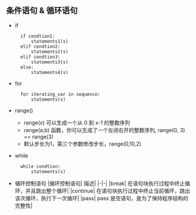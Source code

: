 ## 条件语句 & 循环语句
- if

		if condtion1:
            statements1(s)
        elif condtion2:
            statements2(s)
        elif condtion3:
            statements3(s)
        else:
            statements4(s)
- for

		for iterating_var in sequence:
   			statements(s)
- range()
	- range(x) 可以生成一个从 0 到 x-1 的整数序列
	- range(a,b) 函数，你可以生成了一个左闭右开的整数序列, range(0, 3) == range(3)
	- 默认步长为1，第三个参数修改步长，range(0,10,2)
- while

		while condtion:
        	statements(s)
- 循环控制语句
    |循环控制语句|	描述|
    |-|-|
    |break|	在语句块执行过程中终止循环，并且跳出整个循环|
    |continue|	在语句块执行过程中终止当前循环，跳出该次循环，执行下一次循环|
    |pass|	pass 是空语句，是为了保持程序结构的完整性|